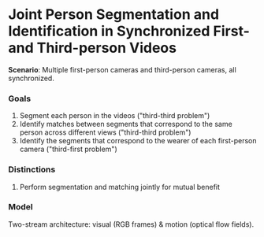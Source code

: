 # Joint Person Segmentation and Identification in Synchronized First- and Third-person Videos

**Scenario**: Multiple first-person cameras and third-person cameras, all synchronized.

### Goals
1. Segment each person in the videos ("third-third problem")
2. Identify matches between segments that correspond to the same person across different views ("third-third problem")
3. Identify the segments that correspond to the wearer of each first-person camera ("third-first problem")

### Distinctions
1. Perform segmentation and matching jointly for mutual benefit

### Model
Two-stream architecture: visual (RGB frames) & motion (optical flow fields).
<!--stackedit_data:
eyJoaXN0b3J5IjpbLTEwNzUxODI5MjVdfQ==
-->